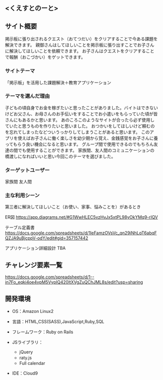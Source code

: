 ## <くえすとのーと>

## サイト概要
掲示板に張り出されるクエスト（おてつだい）をクリアすることで今ある課題を解決できます。
親御さんはしてほしいことを掲示板に張り出すことでお子さんに解決してほしいことを依頼できます。
お子さんはクエストをクリアすることで報酬（おこづかい）をゲットできます。

### サイトテーマ
「掲示板」を活用した課題解決＋教育アプリケーション

### テーマを選んだ理由

子どもの頃自身でお金を稼ぎたいと思ったことがありました。バイトはできないけどお父さん、お母さんのお手伝いをすることでお小遣いをもらっていた頃が皆さんにもあるかと思います。
あのころこのようなサイトが合ったら必ず使用していたと思うものを作りたいと思いました。
おつかいをしてほしいけど頼むのを忘れてしまったなどついうっかりしてしまうことがあると思います。
このアプリを使えばお子さんに働く楽しさを幼少期から覚え、金銭感覚をお子さんに養ってもらう良い機会になると思います。
グループ間で使用できるのでもちろん友達の間でも使用することができます。
家族間、友人間のコミュニケーションの橋渡しになればいいと思い今回このテーマを選びました。


### ターゲットユーザー
家族間
友人間

### 主な利用シーン
第三者に解決してほしいこと（お使い、家事、悩みことを）があるとき

ER図
https://app.diagrams.net/#G1WwHLEC5vzHvJx5xtPL98yOkYMq9-rIQV

テーブル定義書
https://docs.google.com/spreadsheets/d/1leFamzOVsVc_qn29iNhLqT6abqFQZJA9uBjcppV-odY/edit#gid=357157442

アプリケーション詳細設計
TBA


## チャレンジ要素一覧
https://docs.google.com/spreadsheets/d/1--in7Fo_eqki4oe4vpM5VypIQ420ltXVgZuQChJML8s/edit?usp=sharing


## 開発環境
- OS：Amazon Linux2
- 言語：HTML,CSS(SASS),JavaScript,Ruby,SQL
- フレームワーク：Ruby on Rails
- JSライブラリ：
  - jQuery
  - raty.js　
  - Full calendar

- IDE：Cloud9


